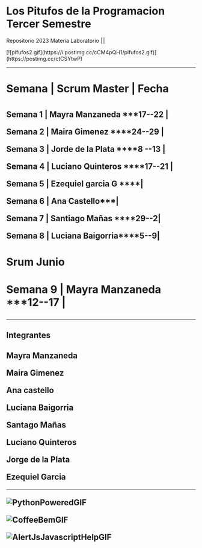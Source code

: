 # Los Pitufos de la Programacion Tercer Semestre
Repositorio 2023 Materia Laboratorio |||



<div img>
[![pifufos2.gif](https://i.postimg.cc/cCM4pQH1/pifufos2.gif)](https://postimg.cc/ctCSYtwP)
</div>







___________________________________________________________________________________________________________________________________________________


<H1>Semana |  Scrum Master | Fecha <H1>
<h2>  
 
Semana 1 |   Mayra Manzaneda  ***17--22  |
   
Semana 2 |   Maira Gimenez  ****24--29   |
   
Semana 3 | Jorde de la Plata  ****8 --13 |
   
Semana 4 | Luciano Quinteros ****17--21  |
   
Semana 5 | Ezequiel garcia G  ****|
   
Semana 6 | Ana Castello***|
   
Semana 7 | Santiago Mañas ****29--2|
   
Semana 8 | Luciana Baigorria****5--9|
  
  <h1> Srum Junio <h1>
    
Semana 9 | Mayra Manzaneda ***12--17 |  
  
    
   _______________________________________________________________________________________________________________________________________________________________ 

<h2>Integrantes<h2>
 
   Mayra Manzaneda
   
   Maira Gimenez
   
   Ana castello
   
   Luciana Baigorria
   
   Santago Mañas
   
   Luciano Quinteros
   
   Jorge de la Plata
   
   Ezequiel Garcia
__________________________________________________________________________________________________________________________________________________________
  
  ![PythonPoweredGIF](https://github.com/CodeSystem2022/Los-Pitufos_Tercer_Semestre/assets/92487756/badc3633-d08a-4421-b2de-404112519041)
  
![CoffeeBemGIF](https://github.com/CodeSystem2022/Los-Pitufos_Tercer_Semestre/assets/92487756/fea91a66-da52-4958-ae1d-a549e1f573de)

 ![AlertJsJavascriptHelpGIF](https://github.com/CodeSystem2022/Los-Pitufos_Tercer_Semestre/assets/92487756/1f37c023-d94f-4671-bb9c-3d75f0fee4f2)
                                                                                                                     




